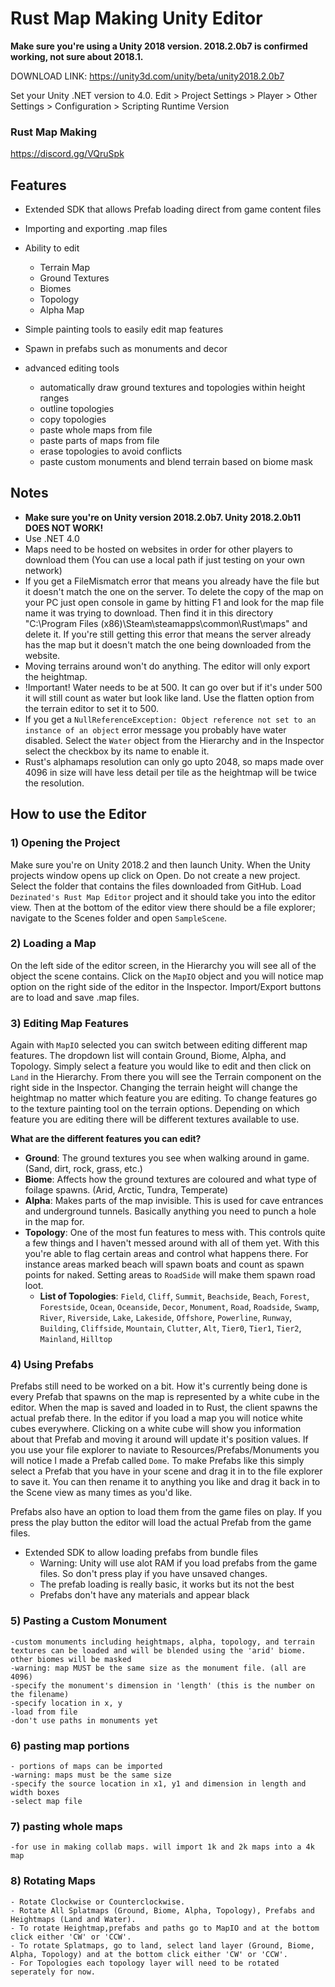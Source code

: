 # Rust Map Making Unity Editor

**Make sure you're using a Unity 2018 version. 2018.2.0b7 is confirmed working, not sure about 2018.1.**

DOWNLOAD LINK:
https://unity3d.com/unity/beta/unity2018.2.0b7

Set your Unity .NET version to 4.0.
Edit > Project Settings > Player > Other Settings > Configuration > Scripting Runtime Version

### Rust Map Making
https://discord.gg/VQruSpk

## Features
- Extended SDK that allows Prefab loading direct from game content files
- Importing and exporting .map files
- Ability to edit
  - Terrain Map
  - Ground Textures
  - Biomes
  - Topology
  - Alpha Map
- Simple painting tools to easily edit map features
- Spawn in prefabs such as monuments and decor

- advanced editing tools 
  - automatically draw ground textures and topologies within height ranges
  - outline topologies
  - copy topologies
  - paste whole maps from file
  - paste parts of maps from file
  - erase topologies to avoid conflicts
  - paste custom monuments and blend terrain based on biome mask
  
## Notes

- <b>Make sure you're on Unity version 2018.2.0b7. Unity 2018.2.0b11 DOES NOT WORK!</b>
- Use .NET 4.0
- Maps need to be hosted on websites in order for other players to download them (You can use a local path if just testing on your own network)
- If you get a FileMismatch error that means you already have the file but it doesn't match the one on the server. To delete the copy of the map on your PC just open console in game by hitting F1 and look for the map file name it was trying to download. Then find it in this directory "C:\Program Files (x86)\Steam\steamapps\common\Rust\maps" and delete it. If you're still getting this error that means the server already has the map but it doesn't match the one being downloaded from the website. 
- Moving terrains around won't do anything. The editor will only export the heightmap.
- !Important! Water needs to be at 500. It can go over but if it's under 500 it will still count as water but look like land. Use the flatten option from the terrain editor to set it to 500.
- If you get a `NullReferenceException: Object reference not set to an instance of an object` error message you probably have water disabled. Select the `Water` object from the Hierarchy and in the Inspector select the checkbox by its name to enable it.
- Rust's alphamaps resolution can only go upto 2048, so maps made over 4096 in size will have less detail per tile as the heightmap will be twice the resolution.


## How to use the Editor

### 1) Opening the Project
Make sure you're on Unity 2018.2 and then launch Unity. When the Unity projects window opens up click on Open. Do not create a new project. Select the folder that contains the files downloaded from GitHub. Load `Dezinated's Rust Map Editor` project and it should take you into the editor view. Then at the bottom of the editor view there should be a file explorer; navigate to the Scenes folder and open `SampleScene`.

### 2) Loading a Map
On the left side of the editor screen, in the Hierarchy you will see all of the object the scene contains. Click on the `MapIO` object and you will notice map option on the right side of the editor in the Inspector. Import/Export buttons are to load and save .map files.

### 3) Editing Map Features
Again with `MapIO` selected you can switch between editing different map features. The dropdown list will contain Ground, Biome, Alpha, and Topology. Simply select a feature you would like to edit and then click on `Land` in the Hierarchy. From there you will see the Terrain component on the right side in the Inspector. Changing the terrain height will change the heightmap no matter which feature you are editing. To change features go to the texture painting tool on the terrain options. Depending on which feature you are editing there will be different textures available to use.

<b>What are the different features you can edit?</b>
- <b>Ground</b>: The ground textures you see when walking around in game. (Sand, dirt, rock, grass, etc.)
- <b>Biome</b>: Affects how the ground textures are coloured and what type of foilage spawns. (Arid, Arctic, Tundra, Temperate)
- <b>Alpha</b>: Makes parts of the map invisible. This is used for cave entrances and underground tunnels. Basically anything you need to punch a hole in the map for.
- <b>Topology</b>: One of the most fun features to mess with. This controls quite a few things and I haven't messed around with all of them yet. With this you're able to flag certain areas and control what happens there. For instance areas marked beach will spawn boats and count as spawn points for naked. Setting areas to `RoadSide` will make them spawn road loot.
	- <b>List of Topologies</b>: `Field`, `Cliff`, `Summit`, `Beachside`, `Beach`, `Forest`, `Forestside`, `Ocean`, `Oceanside`, `Decor`, `Monument`, `Road`, `Roadside`, `Swamp`, `River`, `Riverside`, `Lake`, `Lakeside`, `Offshore`, `Powerline`, `Runway`, `Building`, `Cliffside`, `Mountain`, `Clutter`, `Alt`, `Tier0`, `Tier1`, `Tier2`, `Mainland`, `Hilltop`


### 4) Using Prefabs
Prefabs still need to be worked on a bit. How it's currently being done is every Prefab that spawns on the map is represented by a white cube in the editor. When the map is saved and loaded in to Rust, the client spawns the actual prefab there. In the editor if you load a map you will notice white cubes everywhere. Clicking on a white cube will show you information about that Prefab and moving it around will update it's position values. If you use your file explorer to naviate to Resources/Prefabs/Monuments you will notice I made a Prefab called `Dome`. To make Prefabs like this simply select a Prefab that you have in your scene and drag it in to the file explorer to save it. You can then rename it to anything you like and drag it back in to the Scene view as many times as you'd like.

Prefabs also have an option to load them from the game files on play. If you press the play button the editor will load the actual Prefab from the game files.

- Extended SDK to allow loading prefabs from bundle files
	- Warning: Unity will use alot RAM if you load prefabs from the game files. So don't press play if you have unsaved changes.
	- The prefab loading is really basic, it works but its not the best
	- Prefabs don't have any materials and appear black
	
### 5) Pasting a Custom Monument
	-custom monuments including heightmaps, alpha, topology, and terrain textures can be loaded and will be blended using the 'arid' biome. other biomes will be masked
	-warning: map MUST be the same size as the monument file. (all are 4096)
	-specify the monument's dimension in 'length' (this is the number on the filename)
	-specify location in x, y
	-load from file
	-don't use paths in monuments yet

### 6) pasting map portions
	- portions of maps can be imported
	-warning: maps must be the same size
	-specify the source location in x1, y1 and dimension in length and width boxes
	-select map file
	
### 7) pasting whole maps
	-for use in making collab maps. will import 1k and 2k maps into a 4k map
	
### 8) Rotating Maps
	- Rotate Clockwise or Counterclockwise.
	- Rotate All Splatmaps (Ground, Biome, Alpha, Topology), Prefabs and Heightmaps (Land and Water).
	- To rotate Heightmap,prefabs and paths go to MapIO and at the bottom click either 'CW' or 'CCW'.
	- To rotate Splatmaps, go to land, select land layer (Ground, Biome, Alpha, Topology) and at the bottom click either 'CW' or 'CCW'.
	- For Topologies each topology layer will need to be rotated seperately for now.
	
